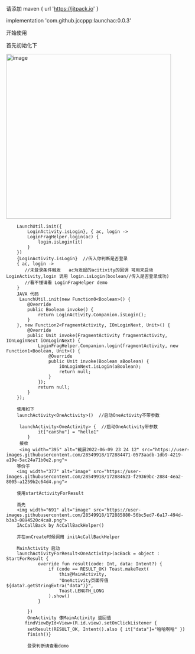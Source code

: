 请添加 maven { url 'https://jitpack.io' }

implementation 'com.github.jccppp:launchac:0.0.3'

开始使用

首先初始化下


<img width="446" alt="image" src="https://user-images.githubusercontent.com/28549918/172647110-8d5354f6-283e-4f04-bbfa-47c939606826.png">


  
        LaunchUtil.init({
            LoginActivity.isLogin}, { ac, login ->
            LoginFragHelper.login(ac) {
                login.isLogin(it)
            }
        })
        {LoginActivity.isLogin}  //传入你判断是否登录
        { ac, login ->
           //未登录条件触发   ac为发起的acitivity的回调 可用来启动LoginActivity,login 调用 login.isLogin(boolean//传入是否登录成功)
           //看不懂请看 LoginFragHelper demo
        }
        JAVA 代码
         LaunchUtil.init(new Function0<Boolean>() {
            @Override
            public Boolean invoke() {
                return LoginActivity.Companion.isLogin();
            }
        }, new Function2<FragmentActivity, IOnLoginNext, Unit>() {
            @Override
            public Unit invoke(FragmentActivity fragmentActivity, IOnLoginNext iOnLoginNext) {
                LoginFragHelper.Companion.login(fragmentActivity, new Function1<Boolean, Unit>() {
                    @Override
                    public Unit invoke(Boolean aBoolean) {
                        iOnLoginNext.isLogin(aBoolean);
                        return null;
                    }
                });
                return null;
            }
        });
        
        使用如下
        launchActivity<OneActivity>()  //启动OneActivity不带参数
        
         launchActivity<OneActivity> {  //启动OneActivity带参数
                it["canShu"] = "hello1"
            }
         接收
         <img width="395" alt="截屏2022-06-09 23 24 12" src="https://user-images.githubusercontent.com/28549918/172884471-0573aadb-1db9-4219-a19e-5ac24a71b0e2.png">
        等价于
        <img width="377" alt="image" src="https://user-images.githubusercontent.com/28549918/172884623-f29369bc-2884-4ea2-8005-a1259b2c64d4.png">
        
        使用startActivityForResult
        
        首先
        <img width="691" alt="image" src="https://user-images.githubusercontent.com/28549918/172885880-56bc5ed7-6a17-494d-b3a3-0894520c4ca8.png">
        IAcCallBack by AcCallBackHelper()
        
        并在onCreate时候调用 initAcCallBackHelper
        
        MainActivity 启动
        launchActivityForResult<OneActivity>(acBack = object : StartForResult {
                override fun result(code: Int, data: Intent?) {
                    if (code == RESULT_OK) Toast.makeText(
                        this@MainActivity,
                        "OneActivity页面传值${data?.getStringExtra("data")}",
                        Toast.LENGTH_LONG
                    ).show()
                }

            })
            OneActivity 像MainActivity 返回值
           findViewById<View>(R.id.view).setOnClickListener {
            setResult(RESULT_OK, Intent().also { it["data"]="哈哈啊哈" })
            finish()}
            
            登录判断请查看demo
            
            
         
        
